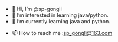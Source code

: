 - 👋 Hi, I’m @sp-gongli
- 👀 I’m interested in learning java/python.
- 🌱 I’m currently learning java and python.
<!-- - 💞️ I’m looking to collaborate on ... -->
- 📫 How to reach me :sp_gongli@163.com

<!---
sp-gongli/sp-gongli is a ✨ special ✨ repository because its `README.md` (this file) appears on your GitHub profile.
You can click the Preview link to take a look at your changes.
--->
